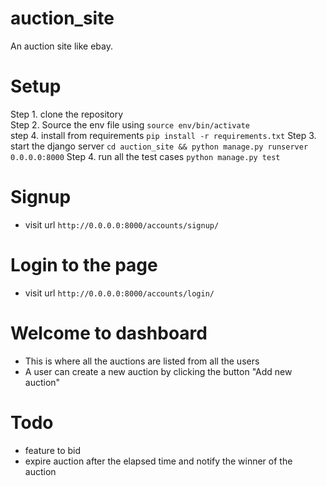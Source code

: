 # auction_site
An auction site like ebay.



# Setup
Step 1. clone the repository <br/>
Step 2. Source the env file using `source env/bin/activate` <br/>
step 4. install from requirements `pip install -r requirements.txt`
Step 3. start the django server `cd auction_site && python manage.py runserver 0.0.0.0:8000`
Step 4. run all the test cases `python manage.py test`


# Signup
- visit url `http://0.0.0.0:8000/accounts/signup/`

# Login to the page
- visit url `http://0.0.0.0:8000/accounts/login/`

# Welcome to dashboard
- This is where all the auctions are listed from all the users
- A user can create a new auction by clicking the button "Add new auction"


# Todo
- feature to bid 
- expire auction after the elapsed time and notify the winner of the auction
